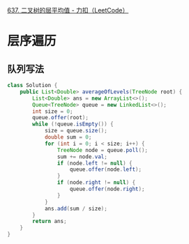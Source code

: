 [637. 二叉树的层平均值 - 力扣（LeetCode）](https://leetcode.cn/problems/average-of-levels-in-binary-tree/description/)

# 层序遍历

## 队列写法

```java
class Solution {
    public List<Double> averageOfLevels(TreeNode root) {
        List<Double> ans = new ArrayList<>();
        Queue<TreeNode> queue = new LinkedList<>();
        int size = 0;
        queue.offer(root);
        while (!queue.isEmpty()) {
            size = queue.size();
            double sum = 0;
            for (int i = 0; i < size; i++) {
                TreeNode node = queue.poll();
                sum += node.val;
                if (node.left != null) {
                    queue.offer(node.left);
                }
                if (node.right != null) {
                    queue.offer(node.right);
                }
            }
            ans.add(sum / size);
        }
        return ans;
    }
}
```
